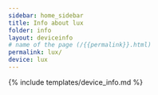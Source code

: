 ```yaml
---
sidebar: home_sidebar
title: Info about lux
folder: info
layout: deviceinfo
# name of the page (/{{permalink}}.html)
permalink: lux/
device: lux
---
```

{% include templates/device_info.md %}
